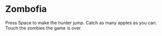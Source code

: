 # Zombofia
Press Space to make the hunter jump.
Catch as many apples as you can.
Touch the zombies the game is over.
